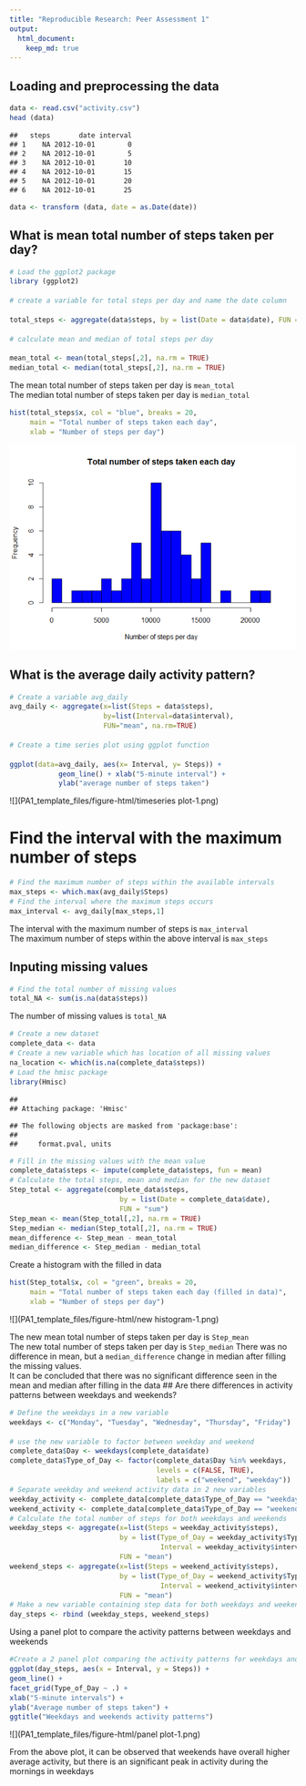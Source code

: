 ```yaml
---
title: "Reproducible Research: Peer Assessment 1"
output: 
  html_document:
    keep_md: true
---
```


## Loading and preprocessing the data

``` r
data <- read.csv("activity.csv")
head (data)
```

```
##   steps       date interval
## 1    NA 2012-10-01        0
## 2    NA 2012-10-01        5
## 3    NA 2012-10-01       10
## 4    NA 2012-10-01       15
## 5    NA 2012-10-01       20
## 6    NA 2012-10-01       25
```

``` r
data <- transform (data, date = as.Date(date))
```

## What is mean total number of steps taken per day?


``` r
# Load the ggplot2 package
library (ggplot2)

# create a variable for total steps per day and name the date column

total_steps <- aggregate(data$steps, by = list(Date = data$date), FUN = "sum")

# calculate mean and median of total steps per day

mean_total <- mean(total_steps[,2], na.rm = TRUE)
median_total <- median(total_steps[,2], na.rm = TRUE)
```

The mean total number of steps taken per day is `mean_total`\
The median total number of steps taken per day is `median_total`


``` r
hist(total_steps$x, col = "blue", breaks = 20,
     main = "Total number of steps taken each day",
     xlab = "Number of steps per day")
```

![](PA1_template_files/figure-html/histogram-1.png)<!-- -->

## What is the average daily activity pattern?


``` r
# Create a variable avg_daily
avg_daily <- aggregate(x=list(Steps = data$steps), 
                       by=list(Interval=data$interval), 
                       FUN="mean", na.rm=TRUE)

# Create a time series plot using ggplot function  

ggplot(data=avg_daily, aes(x= Interval, y= Steps)) +    
            geom_line() + xlab("5-minute interval") +
            ylab("average number of steps taken") 
```

![](PA1_template_files/figure-html/timeseries plot-1.png)<!-- -->

# Find the interval with the maximum number of steps


``` r
# Find the maximum number of steps within the available intervals
max_steps <- which.max(avg_daily$Steps)
# Find the interval where the maximum steps occurs
max_interval <- avg_daily[max_steps,1]
```

The interval with the maximum number of steps is `max_interval`\
The maximum number of steps within the above interval is `max_steps`

## Inputing missing values


``` r
# Find the total number of missing values
total_NA <- sum(is.na(data$steps))
```

The number of missing values is `total_NA`


``` r
# Create a new dataset
complete_data <- data
# Create a new variable which has location of all missing values
na_location <- which(is.na(complete_data$steps))
# Load the hmisc package
library(Hmisc)
```

```
## 
## Attaching package: 'Hmisc'
```

```
## The following objects are masked from 'package:base':
## 
##     format.pval, units
```

``` r
# Fill in the missing values with the mean value
complete_data$steps <- impute(complete_data$steps, fun = mean)
# Calculate the total steps, mean and median for the new dataset
Step_total <- aggregate(complete_data$steps, 
                           by = list(Date = complete_data$date), 
                           FUN = "sum")
Step_mean <- mean(Step_total[,2], na.rm = TRUE)
Step_median <- median(Step_total[,2], na.rm = TRUE)
mean_difference <- Step_mean - mean_total
median_difference <- Step_median - median_total
```

Create a histogram with the filled in data


``` r
hist(Step_total$x, col = "green", breaks = 20,
     main = "Total number of steps taken each day (filled in data)",
     xlab = "Number of steps per day")
```

![](PA1_template_files/figure-html/new histogram-1.png)<!-- -->

The new mean total number of steps taken per day is `Step_mean`\
The new total number of steps taken per day is `Step_median` There was no difference in mean, but a `median_difference` change in median after filling the missing values.\
It can be concluded that there was no significant difference seen in the mean and median after filling in the data \## Are there differences in activity patterns between weekdays and weekends?


``` r
# Define the weekdays in a new variable
weekdays <- c("Monday", "Tuesday", "Wednesday", "Thursday", "Friday")

# use the new variable to factor between weekday and weekend
complete_data$Day <- weekdays(complete_data$date)
complete_data$Type_of_Day <- factor(complete_data$Day %in% weekdays,
                                    levels = c(FALSE, TRUE),
                                    labels = c("weekend", "weekday"))
# Separate weekday and weekend activity data in 2 new variables 
weekday_activity <- complete_data[complete_data$Type_of_Day == "weekday",]
weekend_activity <- complete_data[complete_data$Type_of_Day == "weekend",]
# Calculate the total number of steps for both weekdays and weekends 
weekday_steps <- aggregate(x=list(Steps = weekday_activity$steps),
                           by = list(Type_of_Day = weekday_activity$Type_of_Day, 
                                     Interval = weekday_activity$interval),
                           FUN = "mean")
weekend_steps <- aggregate(x=list(Steps = weekend_activity$steps), 
                           by = list(Type_of_Day = weekend_activity$Type_of_Day,
                                     Interval = weekend_activity$interval), 
                           FUN = "mean")
# Make a new variable containing step data for both weekdays and weekends with intervals 
day_steps <- rbind (weekday_steps, weekend_steps)
```
Using a panel plot to compare the activity patterns between weekdays and weekends 


``` r
#Create a 2 panel plot comparing the activity patterns for weekdays and weekends
ggplot(day_steps, aes(x = Interval, y = Steps)) + 
geom_line() + 
facet_grid(Type_of_Day ~ .) + 
xlab("5-minute intervals") + 
ylab("Average number of steps taken") + 
ggtitle("Weekdays and weekends activity patterns") 
```

![](PA1_template_files/figure-html/panel plot-1.png)<!-- -->

From the above plot, it can be observed that weekends have overall higher average activity, but there is an significant peak in activity during the mornings in weekdays
